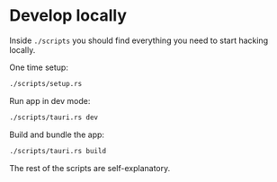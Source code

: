 # Develop locally

Inside `./scripts` you should find everything you need to start hacking locally.

One time setup:

```sh
./scripts/setup.rs
```

Run app in dev mode:

```sh
./scripts/tauri.rs dev
```

Build and bundle the app:

```sh
./scripts/tauri.rs build
```

The rest of the scripts are self-explanatory.
